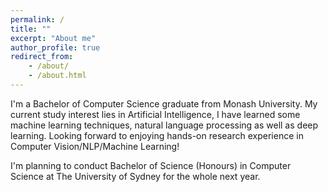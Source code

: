 ```yaml
---
permalink: /
title: ""
excerpt: "About me"
author_profile: true
redirect_from:
    - /about/
    - /about.html
---
```


I'm a Bachelor of Computer Science graduate from Monash University. My current study interest lies in Artificial Intelligence, I have learned some machine learning techniques, natural language processing as well as deep learning. Looking forward to enjoying hands-on research experience in Computer Vision/NLP/Machine Learning!

I'm planning to conduct Bachelor of Science (Honours) in Computer Science at The University of Sydney for the whole next year.
